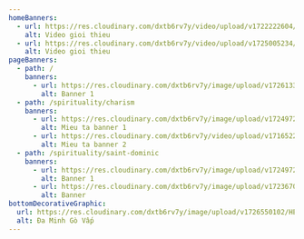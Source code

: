```yaml
---
homeBanners:
  - url: https://res.cloudinary.com/dxtb6rv7y/video/upload/v1722222604/video-banner_gwdvew.mp4
    alt: Video gioi thieu
  - url: https://res.cloudinary.com/dxtb6rv7y/video/upload/v1725005234/HOME_chu_ngan_insfqd.mp4
    alt: Video gioi thieu
pageBanners:
  - path: /
    banners:
      - url: https://res.cloudinary.com/dxtb6rv7y/image/upload/v1726133991/z4730377536793_8766f3a2c048ad68feca3375ea1cd819_m5jr6j.jpg
        alt: Banner 1
  - path: /spirituality/charism
    banners:
      - url: https://res.cloudinary.com/dxtb6rv7y/image/upload/v1724972122/Linh_dao_mc5cag.svg
        alt: Mieu ta banner 1
      - url: https://res.cloudinary.com/dxtb6rv7y/video/upload/v1716522866/h006976fb_V0139_017_1080p_12000br_iuat6q.mp4
        alt: Mieu ta banner 2
  - path: /spirituality/saint-dominic
    banners:
      - url: https://res.cloudinary.com/dxtb6rv7y/image/upload/v1724972122/Da_Minh_kcm4sa.svg
        alt: Banner 1
      - url: https://res.cloudinary.com/dxtb6rv7y/image/upload/v1723670153/hinh-so_jas0ec.jpg
        alt: Banner
bottomDecorativeGraphic:
  url: https://res.cloudinary.com/dxtb6rv7y/image/upload/v1726550102/HEADER_0_lhxlzs.svg
  alt: Đa Minh Gò Vấp
---
```


